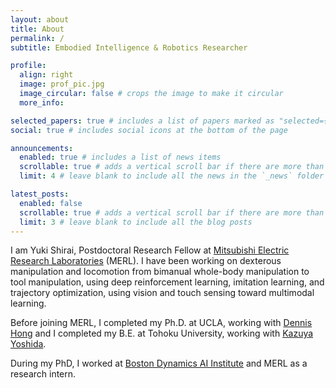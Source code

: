 ```yaml
---
layout: about
title: About
permalink: /
subtitle: Embodied Intelligence & Robotics Researcher

profile:
  align: right
  image: prof_pic.jpg
  image_circular: false # crops the image to make it circular
  more_info: 

selected_papers: true # includes a list of papers marked as "selected={true}"
social: true # includes social icons at the bottom of the page

announcements:
  enabled: true # includes a list of news items
  scrollable: true # adds a vertical scroll bar if there are more than 3 news items
  limit: 4 # leave blank to include all the news in the `_news` folder

latest_posts:
  enabled: false
  scrollable: true # adds a vertical scroll bar if there are more than 3 new posts items
  limit: 3 # leave blank to include all the blog posts
---
```


I am Yuki Shirai, Postdoctoral Research Fellow at [Mitsubishi Electric Research Laboratories](https://www.merl.com/) (MERL). I have been working on dexterous manipulation and locomotion from bimanual whole-body manipulation to tool manipulation, using deep reinforcement learning, imitation learning, and trajectory optimization, using vision and touch sensing toward multimodal learning.

Before joining MERL, I completed my Ph.D. at UCLA, working with [Dennis Hong](https://www.romela.org/) and I completed my B.E. at Tohoku University, working with [Kazuya Yoshida](https://astro.mech.tohoku.ac.jp/e/index.html). 

During my PhD, I worked at [Boston Dynamics AI Institute](https://rai-inst.com/) and MERL as a research intern. 
